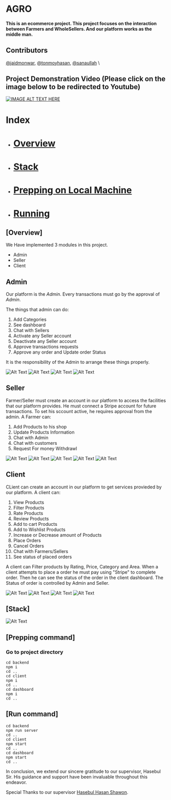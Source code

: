# AGRO 
#### This is an ecommerce project. This project focuses on the interaction between Farmers and WholeSellers. And our platform works as the middle man.

## Contributors
[@jaidmonwar](https://github.com/jaid-monwr),
[@tonmoyhasan](https://github.com/TonmoyDaFulkopi),
[@sanaullah](https://github.com/Excalib9r)
\

## Project Demonstration Video (Please click on the image below to be redirected to Youtube)


[![IMAGE ALT TEXT HERE](https://img.youtube.com/vi/cgQWqhZCTAM/0.jpg)](https://www.youtube.com/watch?v=cgQWqhZCTAM)


# Index

- # [Overview](#overview)
- # [Stack](#stack)
- # [Prepping on Local Machine](#prep)
- # [Running](#run)


## [Overview]

We Have implemented 3 modules in this project.  
- Admin
- Seller
- Client 



## Admin
Our platform is the *Admin*. Every transactions must go by the approval of *Admin*. 

The things that admin can do: 
1. Add Categories
2. See dashboard
3. Chat with Sellers
4. Activate any Seller account
5. Deactivate any Seller account
6. Approve transactions requests
7. Approve any order and Update order Status

It is the responsibility of the Admin to arrange these things properly. 

![Alt Text](https://github.com/jaid-monwr/BUET-CSE408-Agro/blob/main/pictures/12.PNG)
![Alt Text](https://github.com/jaid-monwr/BUET-CSE408-Agro/blob/main/pictures/13.PNG)
![Alt Text](https://github.com/jaid-monwr/BUET-CSE408-Agro/blob/main/pictures/14.PNG)
![Alt Text](https://github.com/jaid-monwr/BUET-CSE408-Agro/blob/main/pictures/15.PNG)

## Seller
Farmer/Seller must create an account in our platform to access the facilities that our platform provides. He must connect a Stripe account for future transactions. To set his sccount active, he requires approval from the admin. A Farmer can:

1. Add Products to his shop
2. Update Products Information
3. Chat with Admin
4. Chat with customers
5. Request For money Withdrawl


![Alt Text](https://github.com/jaid-monwr/BUET-CSE408-Agro/blob/main/pictures/7.PNG)
![Alt Text](https://github.com/jaid-monwr/BUET-CSE408-Agro/blob/main/pictures/8.PNG)
![Alt Text](https://github.com/jaid-monwr/BUET-CSE408-Agro/blob/main/pictures/9.PNG)
![Alt Text](https://github.com/jaid-monwr/BUET-CSE408-Agro/blob/main/pictures/10.PNG)
![Alt Text](https://github.com/jaid-monwr/BUET-CSE408-Agro/blob/main/pictures/11.PNG)

## Client
CLient can create an account in our platform to get services provieded by our platform. A client can:
1. View Products
2. Filter Products
3. Rate Products
4. Review Products
5. Add to cart Products
6. Add to Wishlist Products
7. Increase or Decrease amount of Products
8. Place Orders
9. Cancel Orders
10. Chat with Farmers/Sellers
11. See status of placed orders


A client can Filter products by Rating, Price, Category and Area. When a client attempts to place a order he must pay using "Stripe" to complete order. Then he can see the status of the order in the client dashboard. The Status of order is controlled by Admin and Seller. 

![Alt Text](https://github.com/jaid-monwr/BUET-CSE408-Agro/blob/main/pictures/3.PNG)
![Alt Text](https://github.com/jaid-monwr/BUET-CSE408-Agro/blob/main/pictures/4.PNG)
![Alt Text](https://github.com/jaid-monwr/BUET-CSE408-Agro/blob/main/pictures/5.PNG)
![Alt Text](https://github.com/jaid-monwr/BUET-CSE408-Agro/blob/main/pictures/6.PNG)


## [Stack]

![Alt Text](https://github.com/jaid-monwr/BUET-CSE408-Agro/blob/main/pictures/1-modified.PNG)


## [Prepping command]

### Go to project directory

```
cd backend
npm i
cd ..
cd client
npm i
cd ..
cd dashboard
npm i
cd ..
```

## [Run command]

```
cd backend
npm run server
cd ..
cd client
npm start
cd ..
cd dashboard
npm start
cd ..
```

In conclusion, we extend our sincere gratitude to our supervisor, Hasebul Sir. His guidance and support have been invaluable throughout this endeavor.

Special Thanks to our supervisor [Hasebul Hasan Shawon](https://www.linkedin.com/in/hasebul-hasan-shawon-a618091aa?lipi=urn%3Ali%3Apage%3Ad_flagship3_profile_view_base_contact_details%3BAt2zCGa4QEu27LiM%2F27GaA%3D%3D).


